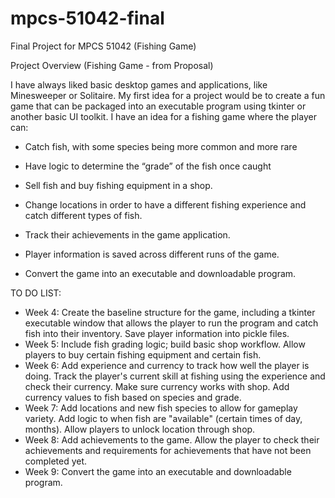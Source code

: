 # mpcs-51042-final
Final Project for MPCS 51042 (Fishing Game)

Project Overview (Fishing Game - from Proposal)

I have always liked basic desktop games and applications, like Minesweeper or Solitaire. My first idea for a project would be to create a fun game that can be packaged into an executable program using tkinter or another basic UI toolkit. I have an idea for a fishing game where the player can: 
 - Catch fish, with some species being more common and more rare
 - Have logic to determine the “grade” of the fish once caught
 - Sell fish and buy fishing equipment in a shop. 
 - Change locations in order to have a different fishing experience and catch different types of fish. 
 - Track their achievements in the game application. 
 - Player information is saved across different runs of the game. 

- Convert the game into an executable and downloadable program.

TO DO LIST: 

 - Week 4: Create the baseline structure for the game, including a tkinter executable window that allows the player to run the program and catch fish into their inventory. Save player information into pickle files.  
 - Week 5: Include fish grading logic; build basic shop workflow. Allow players to buy certain fishing equipment and certain fish. 
 - Week 6: Add experience and currency to track how well the player is doing. Track the player's current skill at fishing using the experience and check their currency. Make sure currency works with shop. Add currency values to fish based on species and grade. 
 - Week 7: Add locations and new fish species to allow for gameplay variety. Add logic to when fish are "available" (certain times of day, months). Allow players to unlock location through shop. 
 - Week 8: Add achievements to the game. Allow the player to check their achievements and requirements for achievements that have not been completed yet.  
 - Week 9: Convert the game into an executable and downloadable program. 

